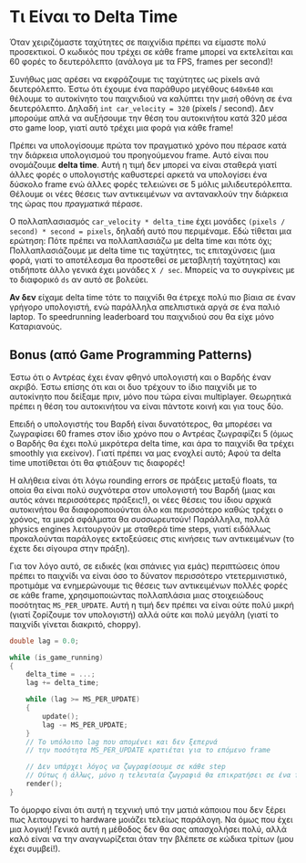 # Τι Είναι το Delta Time

Όταν χειριζόμαστε ταχύτητες σε παιχνίδια πρέπει να είμαστε πολύ
προσεκτικοί. Ο κωδικός που τρέχει σε κάθε frame μπορεί να εκτελείται
και 60 φορές το δευτερόλεπτο (ανάλογα με τα FPS, frames per second)!

Συνήθως μας αρέσει να εκφράζουμε τις ταχύτητες ως pixels ανά
δευτερόλεπτο. Έστω ότι έχουμε ένα παράθυρο μεγέθους `640x640` και
θέλουμε το αυτοκίνητο του παιχνιδιού να καλύπτει την μισή οθόνη σε ένα
δευτερόλεπτο. Δηλαδή `int car_velocity = 320` (pixels / second). Δεν
μπορούμε απλά να αυξήσουμε την θέση του αυτοκινήτου κατά 320 μέσα στο
game loop, γιατί αυτό τρέχει μια φορά για κάθε frame!

Πρέπει να υπολογίσουμε πρώτα τον πραγματικό χρόνο που πέρασε κατά την
διάρκεια υπολογισμού του προηγούμενου frame. Αυτό είναι που ονομάζουμε
**delta time**. Αυτή η τιμή δεν μπορεί να είναι σταθερά γιατί άλλες
φορές ο υπολογιστής καθυστερεί αρκετά να υπολογίσει ένα δύσκολο frame
ενώ άλλες φορές τελειώνει σε 5 μόλις μιλιδευτερόλεπτα. Θέλουμε οι
νέες θέσεις των αντικειμένων να αντανακλούν την διάρκεια της ώρας που
*πραγματικά* πέρασε.

Ο πολλαπλασιασμός `car_velocity * delta_time` έχει μονάδες `(pixels /
second) * second = pixels`, δηλαδή αυτό που περιμέναμε. Εδώ τίθεται
μια ερώτηση: Πότε πρέπει να πολλαπλασιάζω με delta time και πότε όχι;
Πολλαπλασιάζουμε με delta time τις ταχύτητες, τις επιταχύνσεις (μια
φορά, γιατί το αποτέλεσμα θα προστεθεί σε μεταβλητή ταχύτητας) και
οτιδήποτε άλλο γενικά έχει μονάδες `X / sec`. Μπορείς να το
συγκρίνεις με το διαφορικό `ds` αν αυτό σε βολεύει.

**Αν δεν** είχαμε delta time τότε το παιχνίδι θα έτρεχε πολύ πιο βίαια
σε έναν γρήγορο υπολογιστή, ενώ παράλληλα απελπιστικά αργά σε ένα
παλιό laptop. Το speedrunning leaderboard του παιχνιδιού σου θα είχε
μόνο Καταριανούς.

## Bonus (από Game Programming Patterns)

Έστω ότι ο Αντρέας έχει έναν φθηνό υπολογιστή και ο Βαρδής έναν
ακριβό. Έστω επίσης ότι και οι δυο τρέχουν το ίδιο παιχνίδι με το
αυτοκίνητο που δείξαμε πριν, μόνο που τώρα είναι multiplayer.
Θεωρητικά πρέπει η θέση του αυτοκινήτου να είναι πάντοτε κοινή και για
τους δύο.

Επειδή ο υπολογιστής του Βαρδή είναι δυνατότερος, θα μπορέσει να
ζωγραφίσει 60 frames στον ίδιο χρόνο που ο Αντρέας ζωγραφίζει 5 (όμως
ο Βαρδής θα έχει πολύ μικρότερα delta time, και άρα το παιχνίδι θα
τρέχει smoothly για εκείνον). Γιατί πρέπει να μας ενοχλεί αυτό; Αφού
τα delta time υποτίθεται ότι θα φτιάξουν τις διαφορές!

Η αλήθεια είναι ότι λόγω rounding errors σε πράξεις μεταξύ floats, τα
οποία θα είναι πολύ συχνότερα στον υπολογιστή του Βαρδή (μιας και
αυτός κάνει περισσότερες πράξεις!), οι νέες θέσεις του ίδιου αρχικά
αυτοκινήτου θα διαφοροποιούνται όλο και περισσότερο καθώς τρέχει ο
χρόνος, τα μικρά σφάλματα θα συσσωρευτούν! Παράλληλα, πολλά physics
engines λειτουργούν με σταθερά time steps, γιατί ειδάλλως προκαλούνται
παράλογες εκτοξεύσεις στις κινήσεις των αντικειμένων (το έχετε δει
σίγουρα στην πράξη).

Για τον λόγο αυτό, σε ειδικές (και σπάνιες για εμάς) περιπτώσεις όπου
πρέπει το παιχνίδι να είναι όσο το δύνατον περισσότερο
ντετερμινιστικό, προτιμάμε να ενημερώνουμε τις θέσεις των αντικειμένων
πολλές φορές σε κάθε frame, χρησιμοποιώντας πολλαπλάσια μιας
στοιχειώδους ποσότητας `MS_PER_UPDATE`. Αυτή η τιμή δεν πρέπει να
είναι ούτε πολύ μικρή (γιατί ζορίζουμε τον υπολογιστή) αλλά ούτε και
πολύ μεγάλη (γιατί το παιχνίδι γίνεται διακριτό, choppy).

```cpp
double lag = 0.0;

while (is_game_running)
{
    delta_time = ...;
    lag += delta_time;

    while (lag >= MS_PER_UPDATE)
    {
        update();
        lag -= MS_PER_UPDATE;
    }
    // Το υπόλοιπο lag που απομένει και δεν ξεπερνά
    // την ποσότητα MS_PER_UPDATE κρατιέται για το επόμενο frame

    // Δεν υπάρχει λόγος να ζωγραφίσουμε σε κάθε step
    // Ούτως ή άλλως, μόνο η τελευταία ζωγραφιά θα επικρατήσει σε ένα frame
    render();
}
```

Το όμορφο είναι ότι αυτή η τεχνική υπό την ματιά κάποιου που δεν ξέρει
πως λειτουργεί το hardware μοιάζει τελείως παράλογη. Να όμως που έχει
μια λογική! Γενικά αυτή η μέθοδος δεν θα σας απασχολήσει πολύ, αλλά
καλό είναι να την αναγνωρίζεται όταν την βλέπετε σε κώδικα τρίτων (μου
έχει συμβεί!).
